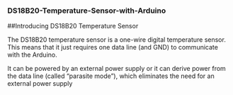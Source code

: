 ### DS18B20-Temperature-Sensor-with-Arduino
##Introducing DS18B20 Temperature Sensor

The DS18B20 temperature sensor is a one-wire digital temperature sensor. This means that it just requires one data line (and GND) to communicate with the Arduino.

It can be powered by an external power supply or it can derive power from the data line (called “parasite mode”), which eliminates the need for an external power supply
